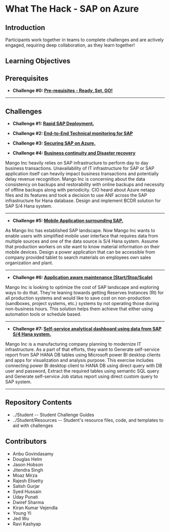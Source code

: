# What The Hack - SAP on Azure 

## Introduction 

Participants work together in teams to complete challenges and are actively engaged, requiring deep collaboration, as they learn together!

## Learning Objectives

## Prerequisites

- **Challenge #0: [Pre-requisites - Ready, Set, GO!](Student/00-prereqs.md)**

---

## Challenges

- **Challenge #1: [Rapid SAP Deployment.](Student/01-SAP-Auto-Deployment.md)**

-  **Challenge #2: [End-to-End Technical monitoring for SAP](Student/02-Azure-Monitor.md)**

-   **Challenge #3: [Securing SAP on Azure.](Student/03-SAP-Security.md)**




-   **Challenge #4: [Business continuity and Disaster recovery](Student/04-BusinessContinuity-and-DR.md)**

Mango Inc heavily relies on SAP infrastructure to perform day to day business transactions. Unavailability of IT infrastructure for SAP or SAP application itself can heavily impact business transactions and potentially delay revenue recognition. Mango Inc is concerning about the data consistency on backups and restorability with online backups and necessity of offline backups along with periodicity. CIO heard about Azure netapp files and its features and took a decision to use ANF across the SAP infrastructure for Hana database. Design and implement BCDR solution for SAP S/4 Hana system. 

---


-   **Challenge #5: [Mobile Application surrounding SAP.](Student/05-PowerApps.md)**

As Mango Inc has established SAP landscape. Now Mango Inc wants to enable users with simplified mobile user interface that requires data from multiple sources and one of the data source is S/4 Hana system. Assume that production workers on site want to know material information on their mobile devices. Design a power application that can be accessible from company provided tablet to search materials on employees own sales organization and plant. 

---


-  **Challenge #6: [Application aware maintenance (Start/Stop/Scale)](Student/06-Start-Stop-Automation.md)**

Mango Inc is looking to optimize the cost of SAP landscape and exploring ways to do that. They're leaning towards getting Reserves Instances (RI) for all production systems and would like to save cost on non-production (sandboxes, project systems, etc.) systems by not operating those during non-business hours. This solution helps them achieve that either using automation tools or schedule based.

---


-  **Challenge #7: [Self-service analytical dashboard using data from SAP S/4 Hana system.](Student/07-PowerQuery.md)** 

Mango Inc is a manufacturing company planning to modernize IT infrastructure. As a part of that efforts, they want to Generate self-service report from SAP HANA DB tables using Microsoft power BI desktop clients and apps for visualization and analysis purpose. This exercise includes connecting power BI desktop client to HANA DB using direct query with DB user and password, Extract the required tables using semantic SQL query and Generate self-service Job status report using direct custom query to SAP system.

---

## Repository Contents

- ../Student
-- Student Challenge Guides
- ../Student/Resources
-- Student's resource files, code, and templates to aid with challenges


## Contributors
- Anbu Govindasamy
- Douglas Helm
- Jason Hobson
- Jitendra Singh
- Moaz Mirza
- Rajesh Elisetty
- Satish Gurjar
- Syed Hussain
- Uday Punati
- Dwiref Sharma
- Kiran Kumar Vejendla
- Young Yi
- Jed Wu
- Ravi Kashyap
